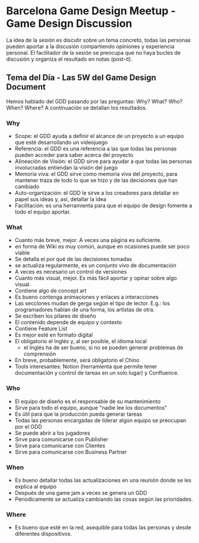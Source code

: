 # Barcelona Game Design Meetup - Game Design Discussion #
La idea de la sesión es discutir sobre un tema concreto, todas las personas pueden aportar a la discusión compartiendo opiniones y experiencia personal.
El facilitador de la sesión se preocupa que no haya bucles de discusión y organiza el resultado en notas (post-it).

## Tema del Día - Las 5W del Game Design Document ##
Hemos hablado del GDD pasando por las preguntas: Why? What? Who? When? Where?
A continuación se detallan los resultados.

### Why ###
* Scope: el GDD ayuda a definir el alcance de un proyecto a un equipo que esté desarrollando un videojuego
* Referencia: el GDD es una referencia a las que todas las personas pueden acceder para saber acerca del proyecto
* Alineación de Visión: el GDD sirve para ayudar a que todas las personas involucradas entiendan la visión del juego
* Memoria viva: el GDD sirve como memoria viva del proyecto, para mantener traza de todo lo que se hizo y de las decisiones que han cambiado
* Auto-organización: el GDD le sirve a los creadores para detallar en papel sus ideas y, así, detallar la idea
* Facilitación: es una herramienta para que el equipo de design fomente a todo el equipo aportar.

### What ###
* Cuanto más breve, mejor. A veces una página es suficiente.
* en forma de Wiki es muy común, aunque en ocasiones puede ser poco viable
* Se detalla el por qué de las decisiones tomadas
* se actualiza regularmente, es un conjunto vivo de documentación
* A veces es necesario un control de versiones
* Cuanto más visual, mejor. Es más fácil aportar y opinar sobre algo visual.
* Contiene algo de concept art
* Es bueno contenga animaciones y enlaces a interacciones
* Las secciones mudan de gerga según el tipo de lector. E.g.: los programadores hablan de una forma, los artistas de otra.
* Se escriben los pilares de diseño
* El contenido depende de equipo y contexto
* Contiene Feature List
* Es mejor esté en formato digital
* El obligatorio el Inglés y, al ser posible, el idioma local
	* el Inglés ha de ser bueno, si no se pueden generar problemas de comprensión
* En breve, probablemente, será obligatorio el Chino
* Tools interesantes: Notion (herramienta que permite tener documentación y control de tareas en un solo lugar) y Confluence.

### Who ###
* El equipo de diseño es el responsable de su mantenimiento
* Sirve para todo el equipo, aunque "nadie lee los documentos"
* Es útil para que la producción pueda generar tareas
* Todas las personas encargadas de líderar algún equipo se preocupan por el GDD
* Se puede abrir a los jugadores
* Sirve para comunicarse con Publisher
* Sirve para comunicarse con Clientes
* Sirve para comunicarse con Business Partner

### When ###
* Es bueno detallar todas las actualizaciones en una reunión donde se les explica al equipo
* Después de una game jam a veces se genera un GDD
* Periodicamente se actualiza cambiando las cosas según las prioridades.

### Where ###
* Es bueno que esté en la red, asequible para todas las personas y desde diferentes dispositivos.
